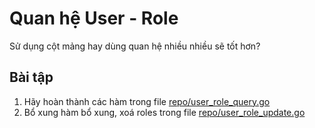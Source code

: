 # Quan hệ User - Role

Sử dụng cột mảng hay dùng quan hệ nhiều nhiều sẽ tốt hơn?


## Bài tập
1. Hãy hoàn thành các hàm trong file [repo/user_role_query.go](repo/user_role_query.go)
2. Bổ xung hàm bổ xung, xoá roles trong file [repo/user_role_update.go](repo/user_role_update.go)